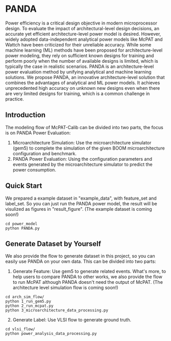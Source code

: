 # PANDA

Power efficiency is a critical design objective in modern microprocessor design. To evaluate the impact of architectural-level design decisions, an accurate yet efficient architecture-level power model is desired. However, widely adopted data-independent analytical power models like McPAT and Wattch have been criticized for their unreliable accuracy. While some machine learning (ML) methods have been proposed for architecture-level power modeling, they rely on sufficient known designs for training and perform poorly when the number of available designs is limited, which is typically the case in realistic scenarios. PANDA is an architecture-level power evaluation method by unifying analytical and machine learning solutions. We propose PANDA, an innovative architecture-level solution that combines the advantages of analytical and ML power models. It achieves unprecedented high accuracy on unknown new designs even when there are very limited designs for training, which is a common challenge in practice. 


## Introduction
The modeling flow of McPAT-Calib can be divided into two parts, the focus is on PANDA Power Evaluation:
1) Microarchitecture Simulation: Use the microarchitecture simulator (gem5) to complete the simulation of the given BOOM microarchitecture configuration and benchmark.
2) PANDA Power Evaluation: Using the configuration parameters and events generated by the microarchitecture simulator to predict the power consumption.

## Quick Start
We prepared a example dataset in "example_data", with feature_set and label_set. So you can just run the PANDA power model, the result will be visulized as figures in "result_figure". (The example dataset is coming soon!)
```
cd power_model
python PANDA.py
```

## Generate Dataset by Yourself
We also provide the flow to generate dataset in this project, so you can easily use PANDA on your own data. This can be divided into two parts:
1) Generate Feature: Use gem5 to generate related events. What's more, to help users to compare PANDA to other works, we also provide the flow to run McPAT although PANDA doesn't need the output of McPAT. (The architecture level simulation flow is coming soon!)
```
cd arch_sim_flow/
python 1_run_gem5.py
python 2_run_mcpat.py
python 3_microarchitecture_data_processing.py
```
2) Generate Label: Use VLSI flow to generate ground truth.
```
cd vlsi_flow/
python power_analysis_data_processing.py
```
